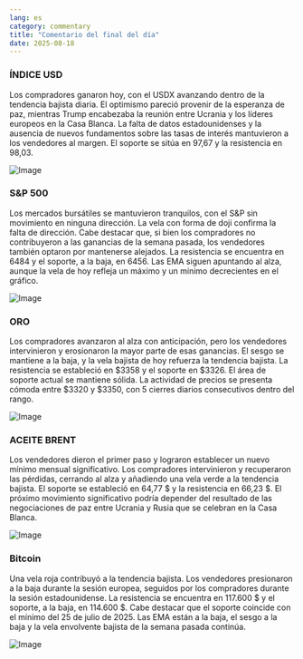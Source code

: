 ```yaml
---
lang: es
category: commentary
title: "Comentario del final del día"
date: 2025-08-18
---
```


### ÍNDICE USD

Los compradores ganaron hoy, con el USDX avanzando dentro de la tendencia bajista diaria. El optimismo pareció provenir de la esperanza de paz, mientras Trump encabezaba la reunión entre Ucrania y los líderes europeos en la Casa Blanca. La falta de datos estadounidenses y la ausencia de nuevos fundamentos sobre las tasas de interés mantuvieron a los vendedores al margen. El soporte se sitúa en 97,67 y la resistencia en 98,03.

![Image](https://markleighedu.github.io/img/Aug-2025/18-Aug-2025/usdindex.jpg)

### S&P 500

Los mercados bursátiles se mantuvieron tranquilos, con el S&P sin movimiento en ninguna dirección. La vela con forma de doji confirma la falta de dirección. Cabe destacar que, si bien los compradores no contribuyeron a las ganancias de la semana pasada, los vendedores también optaron por mantenerse alejados. La resistencia se encuentra en 6484 y el soporte, a la baja, en 6456. Las EMA siguen apuntando al alza, aunque la vela de hoy refleja un máximo y un mínimo decrecientes en el gráfico.

![Image](https://markleighedu.github.io/img/Aug-2025/18-Aug-2025/sp500.jpg)

### ORO

Los compradores avanzaron al alza con anticipación, pero los vendedores intervinieron y erosionaron la mayor parte de esas ganancias. El sesgo se mantiene a la baja, y la vela bajista de hoy refuerza la tendencia bajista. La resistencia se estableció en $3358 y el soporte en $3326. El área de soporte actual se mantiene sólida. La actividad de precios se presenta cómoda entre $3320 y $3350, con 5 cierres diarios consecutivos dentro del rango.

![Image](https://markleighedu.github.io/img/Aug-2025/18-Aug-2025/gold.jpg)

### ACEITE BRENT

Los vendedores dieron el primer paso y lograron establecer un nuevo mínimo mensual significativo. Los compradores intervinieron y recuperaron las pérdidas, cerrando al alza y añadiendo una vela verde a la tendencia bajista. El soporte se estableció en 64,77 $ y la resistencia en 66,23 $. El próximo movimiento significativo podría depender del resultado de las negociaciones de paz entre Ucrania y Rusia que se celebran en la Casa Blanca.

![Image](https://markleighedu.github.io/img/Aug-2025/18-Aug-2025/brentoil.jpg)

### Bitcoin

Una vela roja contribuyó a la tendencia bajista. Los vendedores presionaron a la baja durante la sesión europea, seguidos por los compradores durante la sesión estadounidense. La resistencia se encuentra en 117.600 $ y el soporte, a la baja, en 114.600 $. Cabe destacar que el soporte coincide con el mínimo del 25 de julio de 2025. Las EMA están a la baja, el sesgo a la baja y la vela envolvente bajista de la semana pasada continúa.

![Image](https://markleighedu.github.io/img/Aug-2025/18-Aug-2025/bitcoin.jpg)

